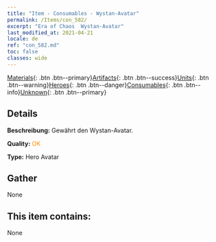 ```yaml
---
title: "Item - Consumables - Wystan-Avatar"
permalink: /Items/con_582/
excerpt: "Era of Chaos  Wystan-Avatar"
last_modified_at: 2021-04-21
locale: de
ref: "con_582.md"
toc: false
classes: wide
---
```

 [Materials](/de/Items/){: .btn .btn--primary}[Artifacts](/de/Items/Artifacts/){: .btn .btn--success}[Units](/de/Items/Units/){: .btn .btn--warning}[Heroes](/de/Items/Heroes/){: .btn .btn--danger}[Consumables](/de/Items/Consumables/){: .btn .btn--info}[Unknown](/de/Items/Unknown/){: .btn .btn--primary}

## Details
 **Beschreibung:** Gewährt den Wystan-Avatar.

 **Quality:** <span style="color: #FF8C00">OK</span>

 **Type:** Hero Avatar

## Gather

  None

## This item contains:

  None

